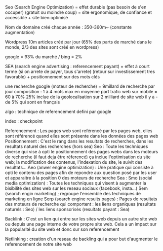 Seo (Search Engine Optimization) = effet durable (pas besoin de s'en occuper) (gratuit ou moindre coup) = site ergonomique, de confiance et accessible + site bien optimisé

Nom de domaine créé chaque année : 350-360m~ (constante augmentation)

Wordpress 10m articles créé par jour (65% des parts de marché dans le monde, 2/3 des sites sont créé en wordpress)

google = 93% du marché / bing = 2%

SEA (search engine advertising : referencement payant) = effet à court terme (si on arrete de payer, tous s'arrete) (retour sur investissement tres favorable) + positionnement sur des mots clés


une recherche google (moteur de recherche) = 9millard de recherche par jour
composition : 1 à 4 mots max en moyenne
part trafic web sur mobile = 60 à 70%
25% inclue de la geolocalisation
sur 2 milliard de site web il y a - de 5% qui sont en français

algo : technique de referencement defini par google 

index : checkpoint 


Referencement : Les pages web sont reférencé par les pages web, elles sont référencé quand elles sont présente dans les données des pages web
Positionnement : C'est le rang dans les resultats de recherches, dans les resultats naturel des recherches (hors sea)
Seo : Toute les techniques diverse qui vise à opti le positionnement des pages webs dans les moteurs de recherche (il faut deja être réferencé) ça inclue l'optimisation du site web; la modification des contenus, l'indexation du site, le suivit des resultats...
Aeo (anwer engine optimization) : Une pratique qui consiste à opti le contenu des pages afin de repondre aux question posé par les user et apparaitre à la position 0 des moteurs de recherche
Sea : 
Smo (social media optimization) : Toutes les techniques qui visent à augmenter la bisibilité des sites web sur les reseau sociaux (facebook, insta...) 
Sem (search engin marketing) ; regroupe l'ensemble des techniques de marketing en ligne
Serp (search engine results pages) : Pages de resultats des moteurs de recherche qui comportent : les liens organiques (resultats naturels : Seo) / les liens sponsorisés (resultats payant : Sea)

Backlink : C'est un lien qui entre sur les sites web depuis un autre site web ou depuis une page interne de votre propre site web. Cela a un impact sur la popularité du site web et donc sur son referencement

Netlinking : creation d'un reseau de backling qui a pour but d'augmenter le referencement de notre site web